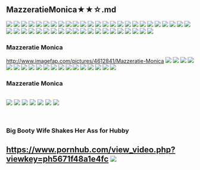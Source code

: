 ## MazzeratieMonica★★☆.md
![](http://x.imagefapusercontent.com/u/Bill-75/6076239/3963846/Mazzeratie_Monica_2201patp_monica_mazzerati_001.jpg)
![](http://x.imagefapusercontent.com/u/Bill-75/6076239/1878700406/Mazzeratie_Monica_2201patp_monica_mazzerati_002.jpg)
![](http://x.imagefapusercontent.com/u/Bill-75/6076239/1333380942/Mazzeratie_Monica_2201patp_monica_mazzerati_011.jpg)
![](http://x.imagefapusercontent.com/u/Bill-75/6076239/515594703/Mazzeratie_Monica_2201patp_monica_mazzerati_015.jpg)
![](http://x.imagefapusercontent.com/u/Bill-75/6076239/1836184478/Mazzeratie_Monica_2201patp_monica_mazzerati_016.jpg)
![](http://x.imagefapusercontent.com/u/Bill-75/6076239/1097017034/Mazzeratie_Monica_2201patp_monica_mazzerati_017.jpg)
![](http://x.imagefapusercontent.com/u/Bill-75/6076239/1588369539/Mazzeratie_Monica_2201patp_monica_mazzerati_020.jpg)
![](http://x.imagefapusercontent.com/u/Bill-75/6076239/60498324/Mazzeratie_Monica_2201patp_monica_mazzerati_035.jpg)
![](http://x.imagefapusercontent.com/u/Bill-75/6076239/753447352/Mazzeratie_Monica_2201patp_monica_mazzerati_041.jpg)
![](http://x.imagefapusercontent.com/u/Bill-75/6076239/505372908/Mazzeratie_Monica_2201patp_monica_mazzerati_048.jpg)
![](http://x.imagefapusercontent.com/u/Bill-75/6076239/366242119/Mazzeratie_Monica_2201patp_monica_mazzerati_051.jpg)
![](http://x.imagefapusercontent.com/u/Bill-75/6076239/1473447602/Mazzeratie_Monica_2201patp_monica_mazzerati_052.jpg)
![](http://x.imagefapusercontent.com/u/Bill-75/6076239/929389099/Mazzeratie_Monica_2201patp_monica_mazzerati_053.jpg)
![](http://x.imagefapusercontent.com/u/Bill-75/6076239/366242119/Mazzeratie_Monica_2201patp_monica_mazzerati_051.jpg)
![](http://x.imagefapusercontent.com/u/Bill-75/6076239/694285725/Mazzeratie_Monica_2201patp_monica_mazzerati_096.jpg)
![](http://x.imagefapusercontent.com/u/Bill-75/6076239/621006216/Mazzeratie_Monica_2201patp_monica_mazzerati_138.jpg)
![](http://x.imagefapusercontent.com/u/Bill-75/6076239/688779698/Mazzeratie_Monica_2201patp_monica_mazzerati_140.jpg)
![](http://x.imagefapusercontent.com/u/Bill-75/6076239/107644082/Mazzeratie_Monica_2201patp_monica_mazzerati_141.jpg)
![](http://x.imagefapusercontent.com/u/Bill-75/6076239/1719004604/Mazzeratie_Monica_2201patp_monica_mazzerati_142.jpg)
![](http://x.imagefapusercontent.com/u/Bill-75/6076239/586260457/Mazzeratie_Monica_2201patp_monica_mazzerati_145.jpg)
![](http://x.imagefapusercontent.com/u/Bill-75/6076239/1875001259/Mazzeratie_Monica_2201patp_monica_mazzerati_148.jpg)
![](http://x.imagefapusercontent.com/u/Bill-75/6076239/1222920334/Mazzeratie_Monica_2201patp_monica_mazzerati_151.jpg)
![](http://x.imagefapusercontent.com/u/Bill-75/6076239/114620307/Mazzeratie_Monica_2201patp_monica_mazzerati_152.jpg)
![](http://x.imagefapusercontent.com/u/Bill-75/6076239/300965271/Mazzeratie_Monica_2201patp_monica_mazzerati_153.jpg)
![](http://x.imagefapusercontent.com/u/Bill-75/6076239/213165651/Mazzeratie_Monica_2201patp_monica_mazzerati_155.jpg)
![](http://x.imagefapusercontent.com/u/Bill-75/6076239/1357782914/Mazzeratie_Monica_2201patp_monica_mazzerati_157.jpg)
![](http://x.imagefapusercontent.com/u/Bill-75/6076239/1119138718/Mazzeratie_Monica_2201patp_monica_mazzerati_158.jpg)
![](http://x.imagefapusercontent.com/u/Bill-75/6076239/769822333/Mazzeratie_Monica_2201patp_monica_mazzerati_165.jpg)
![](http://x.imagefapusercontent.com/u/Bill-75/6076239/1987318277/Mazzeratie_Monica_2201patp_monica_mazzerati_166.jpg)
![](http://x.imagefapusercontent.com/u/Bill-75/6076239/266171362/Mazzeratie_Monica_2201patp_monica_mazzerati_167.jpg)
![](http://x.imagefapusercontent.com/u/Bill-75/6076239/498625123/Mazzeratie_Monica_2201patp_monica_mazzerati_182.jpg)
![](http://x.imagefapusercontent.com/u/Bill-75/6076239/2127081250/Mazzeratie_Monica_2201patp_monica_mazzerati_183.jpg)
![](http://x.imagefapusercontent.com/u/Bill-75/6076239/100449717/Mazzeratie_Monica_2201patp_monica_mazzerati_201.jpg)
![](http://x.imagefapusercontent.com/u/Bill-75/6076239/1899019097/Mazzeratie_Monica_2201patp_monica_mazzerati_210.jpg)
![](http://x.imagefapusercontent.com/u/Bill-75/6076239/639165627/Mazzeratie_Monica_2201patp_monica_mazzerati_213.jpg)
![](http://x.imagefapusercontent.com/u/Bill-75/6076239/1025847987/Mazzeratie_Monica_2201patp_monica_mazzerati_215.jpg)
![](http://x.imagefapusercontent.com/u/Bill-75/6076239/486966597/Mazzeratie_Monica_2201patp_monica_mazzerati_228.jpg)
![](http://x.imagefapusercontent.com/u/Bill-75/6076239/1817011530/Mazzeratie_Monica_2201patp_monica_mazzerati_230.jpg)
![](http://x.imagefapusercontent.com/u/Bill-75/6076239/1927112709/Mazzeratie_Monica_2201patp_monica_mazzerati_232.jpg)
![](http://x.imagefapusercontent.com/u/Bill-75/6076239/423025490/Mazzeratie_Monica_2201patp_monica_mazzerati_233.jpg)
![](http://x.imagefapusercontent.com/u/Bill-75/6076239/1871064933/Mazzeratie_Monica_2201patp_monica_mazzerati_236.jpg)
![](http://x.imagefapusercontent.com/u/Bill-75/6076239/1985715827/Mazzeratie_Monica_2201patp_monica_mazzerati_238.jpg)
![](http://x.imagefapusercontent.com/u/Bill-75/6076239/481854122/Mazzeratie_Monica_2201patp_monica_mazzerati_240.jpg)
![](http://x.imagefapusercontent.com/u/Bill-75/6076239/564667438/Mazzeratie_Monica_2201patp_monica_mazzerati_241.jpg)
![](http://x.imagefapusercontent.com/u/Bill-75/6076239/499539433/Mazzeratie_Monica_2201patp_monica_mazzerati_242.jpg)
### Mazzeratie Monica
http://www.imagefap.com/pictures/4612841/Mazzeratie-Monica
![](http://x.imagefapusercontent.com/u/C17/4612841/839998722/Mazzeratie_Monica_29.jpg)
![](http://x.imagefapusercontent.com/u/C17/4612841/142800776/Mazzeratie_Monica_30.jpg)
![](http://x.imagefapusercontent.com/u/C17/4612841/365898592/Mazzeratie_Monica_31.jpg)
![](http://x.imagefapusercontent.com/u/C17/4612841/1465143794/Mazzeratie_Monica_35.jpg)
![](http://x.imagefapusercontent.com/u/C17/4612841/1474483259/Mazzeratie_Monica_36.jpg)
![](http://x.imagefapusercontent.com/u/C17/4612841/1592745449/Mazzeratie_Monica_37.jpg)
![](http://x.imagefapusercontent.com/u/C17/4612841/246230873/Mazzeratie_Monica_40.jpg)
![](http://x.imagefapusercontent.com/u/C17/4612841/1288107866/Mazzeratie_Monica_43.jpg)
![](http://x.imagefapusercontent.com/u/C17/4612841/1528331447/Mazzeratie_Monica_46.jpg)
![](http://x.imagefapusercontent.com/u/C17/4612841/1477747251/Mazzeratie_Monica_47.jpg)
![](http://x.imagefapusercontent.com/u/C17/4612841/315653460/Mazzeratie_Monica_48.jpg)
![](http://x.imagefapusercontent.com/u/C17/4612841/363535488/Mazzeratie_Monica_49.jpg)
![](http://x.imagefapusercontent.com/u/C17/4612841/982033829/Mazzeratie_Monica_51.jpg)
![](http://x.imagefapusercontent.com/u/C17/4612841/1884692051/Mazzeratie_Monica_52.jpg)
![](http://x.imagefapusercontent.com/u/C17/4612841/1992427636/Mazzeratie_Monica_55.jpg)
![](http://x.imagefapusercontent.com/u/C17/4612841/1883094368/Mazzeratie_Monica_61.jpg)
![](http://x.imagefapusercontent.com/u/C17/4612841/1659742595/Mazzeratie_Monica_66.jpg)
![](http://x.imagefapusercontent.com/u/C17/4612841/827248337/Mazzeratie_Monica_67.jpg)
![](http://x.imagefapusercontent.com/u/C17/4612841/1991254867/Mazzeratie_Monica_68.jpg)
### Mazzeratie Monica
![](http://x.imagefapusercontent.com/u/lupepunk/6766899/1548222269/Mazzeratie_Monica-BBD_9752_Monica_2_040.jpg)
![](http://x.imagefapusercontent.com/u/lupepunk/6766899/670899086/Mazzeratie_Monica-BBD_9752_Monica_2_041.jpg)
![](http://x.imagefapusercontent.com/u/lupepunk/6766899/364297792/Mazzeratie_Monica-BBD_9752_Monica_2_042.jpg)
![](http://x.imagefapusercontent.com/u/lupepunk/6766899/41406885/Mazzeratie_Monica-BBD_9752_Monica_2_043.jpg)
![](http://x.imagefapusercontent.com/u/lupepunk/6766899/1753016007/Mazzeratie_Monica-BBD_9752_Monica_2_044.jpg)
![](http://x.imagefapusercontent.com/u/lupepunk/6766899/586855974/Mazzeratie_Monica-BBD_9752_Monica_2_045.jpg)
![](http://x.imagefapusercontent.com/u/lupepunk/6766899/1338687941/Mazzeratie_Monica-BBD_9752_Monica_2_046.jpg)
---
### 

![]()
---
### Big Booty Wife Shakes Her Ass for Hubby
https://www.pornhub.com/view_video.php?viewkey=ph5671f48a1e4fc
![](https://ci.phncdn.com/videos/201512/17/63963191/original/(m=ecuKGgaaaa)(mh=0NMvDDr0-XQdma7F)11.jpg)
---
